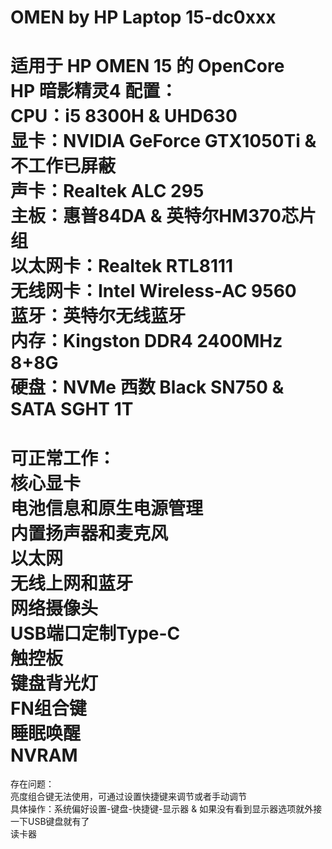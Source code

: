 # OMEN by HP Laptop 15-dc0xxx
适用于 HP OMEN 15 的 OpenCore  
HP 暗影精灵4 配置：  
CPU：i5 8300H & UHD630  
显卡：NVIDIA GeForce GTX1050Ti & 不工作已屏蔽  
声卡：Realtek ALC 295  
主板：惠普84DA & 英特尔HM370芯片组   
以太网卡：Realtek RTL8111  
无线网卡：Intel Wireless-AC 9560  
蓝牙：英特尔无线蓝牙  
内存：Kingston DDR4 2400MHz 8+8G  
硬盘：NVMe 西数 Black SN750 & SATA SGHT 1T  
============================================  
可正常工作：  
核心显卡  
电池信息和原生电源管理   
内置扬声器和麦克风  
以太网  
无线上网和蓝牙  
网络摄像头  
USB端口定制Type-C  
触控板  
键盘背光灯  
FN组合键   
睡眠唤醒  
NVRAM  
============================================  
存在问题：  
亮度组合键无法使用，可通过设置快捷键来调节或者手动调节  
具体操作：系统偏好设置-键盘-快捷键-显示器 & 如果没有看到显示器选项就外接一下USB键盘就有了  
读卡器  

